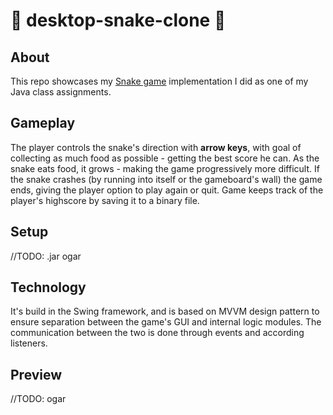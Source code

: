 ﻿# 🐍 desktop-snake-clone 🐍

## About
This repo showcases my [Snake game](https://en.wikipedia.org/wiki/Snake_(video_game_genre)) implementation I did as one 
of my Java class assignments.

## Gameplay
The player controls the snake's direction with **arrow keys**, with goal of collecting as much food as possible - getting the best score he can. 
As the snake eats food, it grows - making the game progressively more difficult. If the snake crashes (by running into itself or the gameboard's wall) the game ends, 
giving the player option to play again or quit. Game keeps track of the player's highscore by saving it to a binary file. 

## Setup
//TODO: .jar ogar

## Technology
It's build in the Swing framework, and is based on MVVM design pattern to 
ensure separation between the game's GUI and internal logic modules. 
The communication between the two is done through events and according listeners.

## Preview
//TODO: ogar
